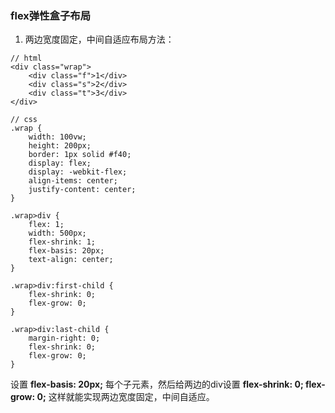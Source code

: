 ### flex弹性盒子布局

1. 两边宽度固定，中间自适应布局方法：
```
// html
<div class="wrap">
    <div class="f">1</div>
    <div class="s">2</div>
    <div class="t">3</div>
</div>

// css
.wrap {
    width: 100vw;
    height: 200px;
    border: 1px solid #f40;
    display: flex;
    display: -webkit-flex;
    align-items: center;
    justify-content: center;
}

.wrap>div {
    flex: 1;
    width: 500px;
    flex-shrink: 1;
    flex-basis: 20px;
    text-align: center;
}

.wrap>div:first-child {
    flex-shrink: 0;
    flex-grow: 0;
}

.wrap>div:last-child {
    margin-right: 0;
    flex-shrink: 0;
    flex-grow: 0;
}
```
设置 **flex-basis: 20px;** 每个子元素，然后给两边的div设置 **flex-shrink: 0; flex-grow: 0;** 这样就能实现两边宽度固定，中间自适应。
